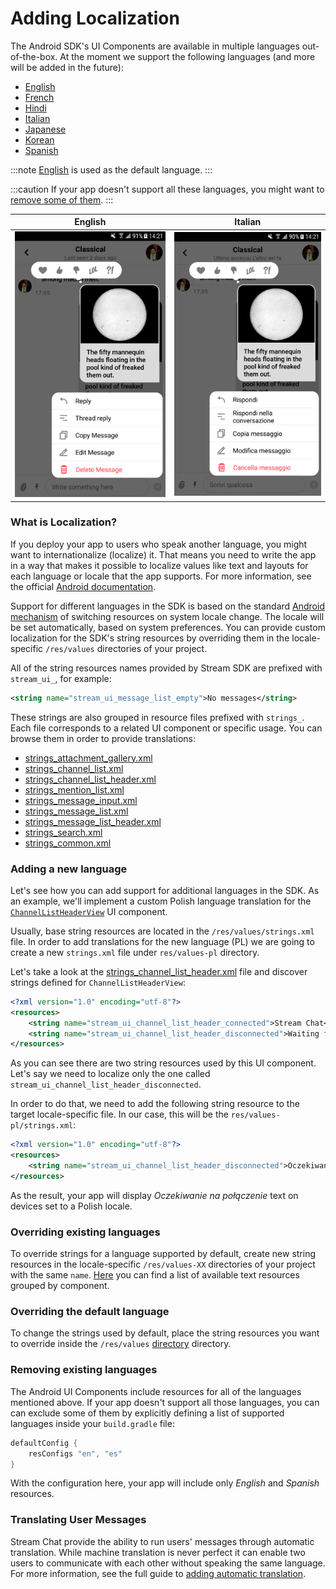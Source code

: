 # Adding Localization

The Android SDK's UI Components are available in multiple languages out-of-the-box. At the moment we support the following languages (and more will be added in the future):
- [English](https://github.com/GetStream/stream-chat-android/tree/main/stream-chat-android-ui-components/src/main/res/values-en)
- [French](https://github.com/GetStream/stream-chat-android/tree/main/stream-chat-android-ui-components/src/main/res/values-fr)
- [Hindi](https://github.com/GetStream/stream-chat-android/tree/main/stream-chat-android-ui-components/src/main/res/values-hi)
- [Italian](https://github.com/GetStream/stream-chat-android/tree/main/stream-chat-android-ui-components/src/main/res/values-it)
- [Japanese](https://github.com/GetStream/stream-chat-android/tree/main/stream-chat-android-ui-components/src/main/res/values-ja)
- [Korean](https://github.com/GetStream/stream-chat-android/tree/main/stream-chat-android-ui-components/src/main/res/values-ko)
- [Spanish](https://github.com/GetStream/stream-chat-android/tree/main/stream-chat-android-ui-components/src/main/res/values-es)

:::note
[English](https://github.com/GetStream/stream-chat-android/tree/main/stream-chat-android-ui-components/src/main/res/values) is used as the default language.
:::

:::caution
If your app doesn't support all these languages, you might want to [remove some of them](#removing-existing-languages).
:::

| English | Italian |
| --- | --- |
|![English](../../assets/custom_translations_english.png)|![Italian](../../assets/custom_translations_italian.png)|


### What is Localization?
If you deploy your app to users who speak another language, you might want to internationalize (localize) it. That means you need to write the app in a way that makes it possible to localize values like text and layouts for each language or locale that the app supports. For more information, see the official [Android documentation](https://developer.android.com/guide/topics/resources/localization).

Support for different languages in the SDK is based on the standard [Android mechanism](https://developer.android.com/training/basics/supporting-devices/languages) of switching resources on system locale change. The locale will be set automatically, based on system preferences. You can provide custom localization for the SDK's string resources by overriding them in the locale-specific `/res/values` directories of your project.

All of the string resources names provided by Stream SDK are prefixed with `stream_ui_`, for example:

```xml
<string name="stream_ui_message_list_empty">No messages</string>
```

These strings are also grouped in resource files prefixed with `strings_`. Each file corresponds to a related UI component or specific usage. You can browse them in order to provide translations:

* [strings_attachment_gallery.xml](https://github.com/GetStream/stream-chat-android/blob/main/stream-chat-android-ui-components/src/main/res/values/strings_attachment_gallery.xml)
* [strings_channel_list.xml](https://github.com/GetStream/stream-chat-android/blob/main/stream-chat-android-ui-components/src/main/res/values/strings_channel_list.xml)
* [strings_channel_list_header.xml](https://github.com/GetStream/stream-chat-android/blob/main/stream-chat-android-ui-components/src/main/res/values/strings_channel_list_header.xml)
* [strings_mention_list.xml](https://github.com/GetStream/stream-chat-android/blob/main/stream-chat-android-ui-components/src/main/res/values/strings_mention_list.xml)
* [strings_message_input.xml](https://github.com/GetStream/stream-chat-android/blob/main/stream-chat-android-ui-components/src/main/res/values/strings_message_input.xml)
* [strings_message_list.xml](https://github.com/GetStream/stream-chat-android/blob/main/stream-chat-android-ui-components/src/main/res/values/strings_message_list.xml)
* [strings_message_list_header.xml](https://github.com/GetStream/stream-chat-android/blob/main/stream-chat-android-ui-components/src/main/res/values/strings_message_list_header.xml)
* [strings_search.xml](https://github.com/GetStream/stream-chat-android/blob/main/stream-chat-android-ui-components/src/main/res/values/strings_search.xml)
* [strings_common.xml](https://github.com/GetStream/stream-chat-android/blob/main/stream-chat-android-ui-components/src/main/res/values/strings_common.xml)

### Adding a new language

Let's see how you can add support for additional languages in the SDK. As an example, we'll implement a custom Polish language translation for the [`ChannelListHeaderView`](../04-components/02-channel-list-header.md) UI component.

Usually, base string resources are located in the `/res/values/strings.xml` file. In order to add translations for the new language (PL) we are going to create a new `strings.xml` file under `res/values-pl` directory.

Let's take a look at the [strings_channel_list_header.xml](https://github.com/GetStream/stream-chat-android/blob/main/stream-chat-android-ui-components/src/main/res/values/strings_channel_list_header.xml) file and discover strings defined for `ChannelListHeaderView`:

```xml
<?xml version="1.0" encoding="utf-8"?>
<resources>
    <string name="stream_ui_channel_list_header_connected">Stream Chat</string>
    <string name="stream_ui_channel_list_header_disconnected">Waiting for network</string>
</resources>
```

As you can see there are two string resources used by this UI component. Let's say we need to localize only the one called `stream_ui_channel_list_header_disconnected`.

In order to do that, we need to add the following string resource to the target locale-specific file. In our case, this will be the `res/values-pl/strings.xml`:

```xml
<?xml version="1.0" encoding="utf-8"?>
<resources>
    <string name="stream_ui_channel_list_header_disconnected">Oczekiwanie na połączenie</string>
</resources>
``` 

As the result, your app will display _Oczekiwanie na połączenie_ text on devices set to a Polish locale.

### Overriding existing languages

To override strings for a language supported by default, create new string resources in the locale-specific `/res/values-XX` directories of your project with the same `name`. [Here](https://github.com/GetStream/stream-chat-android/tree/main/stream-chat-android-ui-components/src/main/res/values) you can find a list of available text resources grouped by component.

### Overriding the default language

To change the strings used by default, place the string resources you want to override inside the `/res/values` [directory](https://github.com/GetStream/stream-chat-android/tree/main/stream-chat-android-ui-components/src/main/res/values) directory.

### Removing existing languages

The Android UI Components include resources for all of the languages mentioned above. If your app doesn't support all those languages, you can can exclude some of them by explicitly defining a list of supported languages inside your `build.gradle` file:

```groovy
defaultConfig {
    resConfigs "en", "es"
}
```

With the configuration here, your app will include only _English_ and _Spanish_ resources.

### Translating User Messages

Stream Chat provide the ability to run users' messages through automatic translation.
While machine translation is never perfect it can enable two users to communicate with
each other without speaking the same language. For more information, see the full guide
to [adding automatic translation](https://getstream.io/chat/docs/android/translation/).
